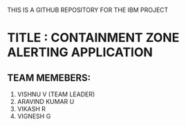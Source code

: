  THIS IS A GITHUB REPOSITORY FOR THE IBM PROJECT
 
# TITLE : CONTAINMENT ZONE ALERTING APPLICATION

## TEAM MEMEBERS:
 1. VISHNU V (TEAM LEADER)
 2. ARAVIND KUMAR U
 3. VIKASH R
 4. VIGNESH G
